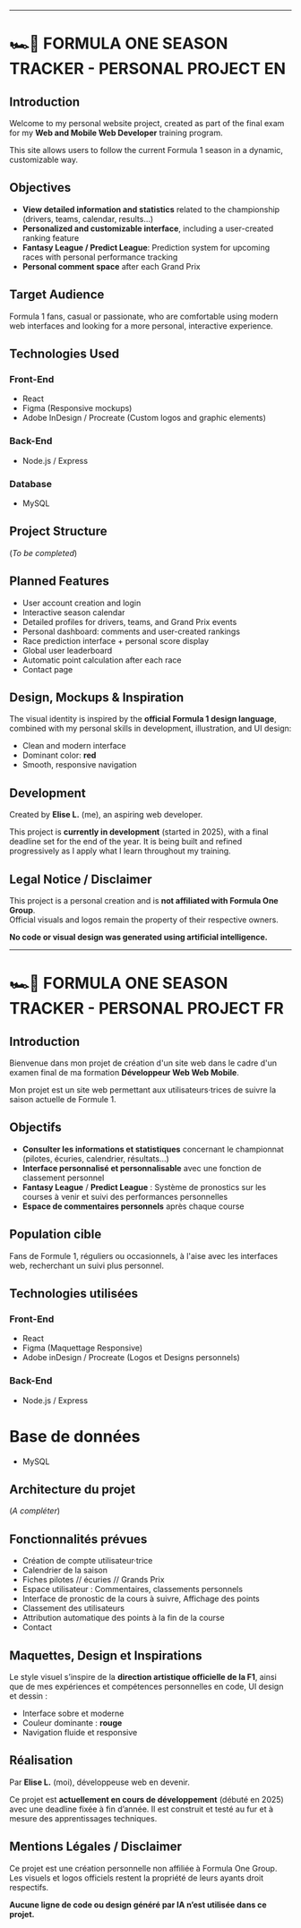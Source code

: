 
---
#  🏎️💨 FORMULA ONE SEASON TRACKER - PERSONAL PROJECT EN

## Introduction

Welcome to my personal website project, created as part of the final exam for my **Web and Mobile Web Developer** training program.

This site allows users to follow the current Formula 1 season in a dynamic, customizable way.

## Objectives

- **View detailed information and statistics** related to the championship (drivers, teams, calendar, results…)
- **Personalized and customizable interface**, including a user-created ranking feature
- **Fantasy League / Predict League**: Prediction system for upcoming races with personal performance tracking
- **Personal comment space** after each Grand Prix

## Target Audience

Formula 1 fans, casual or passionate, who are comfortable using modern web interfaces and looking for a more personal, interactive experience.

## Technologies Used

### Front-End
- React
- Figma (Responsive mockups)  
- Adobe InDesign / Procreate (Custom logos and graphic elements)

### Back-End
- Node.js / Express

### Database
- MySQL

## Project Structure

(*To be completed*)

## Planned Features

- User account creation and login  
- Interactive season calendar  
- Detailed profiles for drivers, teams, and Grand Prix events  
- Personal dashboard: comments and user-created rankings  
- Race prediction interface + personal score display  
- Global user leaderboard  
- Automatic point calculation after each race  
- Contact page

## Design, Mockups & Inspiration

The visual identity is inspired by the **official Formula 1 design language**, combined with my personal skills in development, illustration, and UI design:

- Clean and modern interface  
- Dominant color: **red**  
- Smooth, responsive navigation  

## Development

Created by **Elise L.** (me), an aspiring web developer.

This project is **currently in development** (started in 2025), with a final deadline set for the end of the year. It is being built and refined progressively as I apply what I learn throughout my training.

## Legal Notice / Disclaimer

This project is a personal creation and is **not affiliated with Formula One Group**.  
Official visuals and logos remain the property of their respective owners.

**No code or visual design was generated using artificial intelligence.**

---

# 🏎️💨 FORMULA ONE SEASON TRACKER - PERSONAL PROJECT FR
## Introduction

Bienvenue dans mon projet de création d'un site web dans le cadre d'un examen final de ma formation **Développeur Web Web Mobile**.

Mon projet est un site web permettant aux utilisateurs·trices de suivre la saison actuelle de Formule 1.

## Objectifs 
- **Consulter les informations et statistiques** concernant le championnat (pilotes, écuries, calendrier, résultats...)
-  **Interface personnalisé et personnalisable** avec une fonction de classement personnel
- **Fantasy League** / **Predict League** : Système de pronostics sur les courses à venir et suivi des performances personnelles
- **Espace de commentaires personnels** après chaque course

## Population cible
Fans de Formule 1, réguliers ou occasionnels, à l'aise avec les interfaces web, recherchant un suivi plus personnel.

## Technologies utilisées
### Front-End 
- React
- Figma (Maquettage Responsive)
- Adobe inDesign / Procreate (Logos et Designs personnels)

### Back-End 
- Node.js / Express

# Base de données
- MySQL

## Architecture du projet
(*A compléter*)

## Fonctionnalités prévues 
- Création de compte utilisateur·trice
- Calendrier de la saison
- Fiches pilotes // écuries // Grands Prix
- Espace utilisateur : Commentaires, classements personnels
- Interface de pronostic de la cours à suivre, Affichage des points
- Classement des utilisateurs
- Attribution automatique des points à la fin de la course
- Contact

## Maquettes, Design et Inspirations
Le style visuel s’inspire de la **direction artistique officielle de la F1**, ainsi que de mes expériences et compétences personnelles en code, UI design et dessin :
- Interface sobre et moderne
- Couleur dominante : **rouge**
- Navigation fluide et responsive

## Réalisation 
Par **Elise L.** (moi), développeuse web en devenir.

Ce projet est **actuellement en cours de développement** (débuté en 2025) avec une deadline fixée à fin d’année. Il est construit et testé au fur et à mesure des apprentissages techniques.

## Mentions Légales / Disclaimer
Ce projet est une création personnelle non affiliée à Formula One Group. Les visuels et logos officiels restent la propriété de leurs ayants droit respectifs.  

**Aucune ligne de code ou design généré par IA n’est utilisée dans ce projet.**